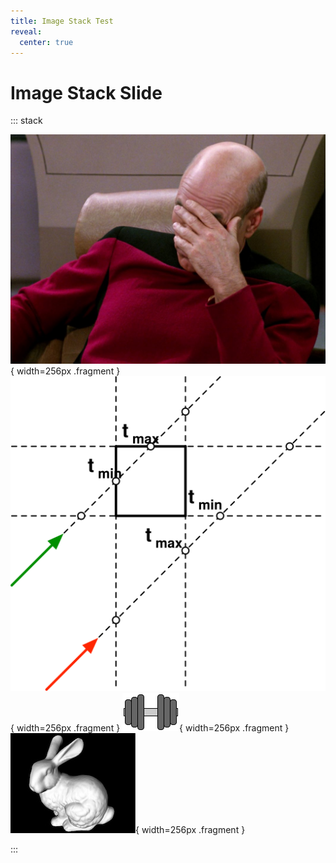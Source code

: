 ```yaml
---
title: Image Stack Test
reveal:
  center: true
---
```


# Image Stack Slide

::: stack

![](./assets/picard-facepalm.jpeg){ width=256px .fragment }
![](./assets/slab-test-0.svg){ width=256px .fragment }
![](./dumbell-hard.svg){ width=256px .fragment }
![](./example-stanford-bunny-200x160.jpg){ width=256px .fragment }

:::